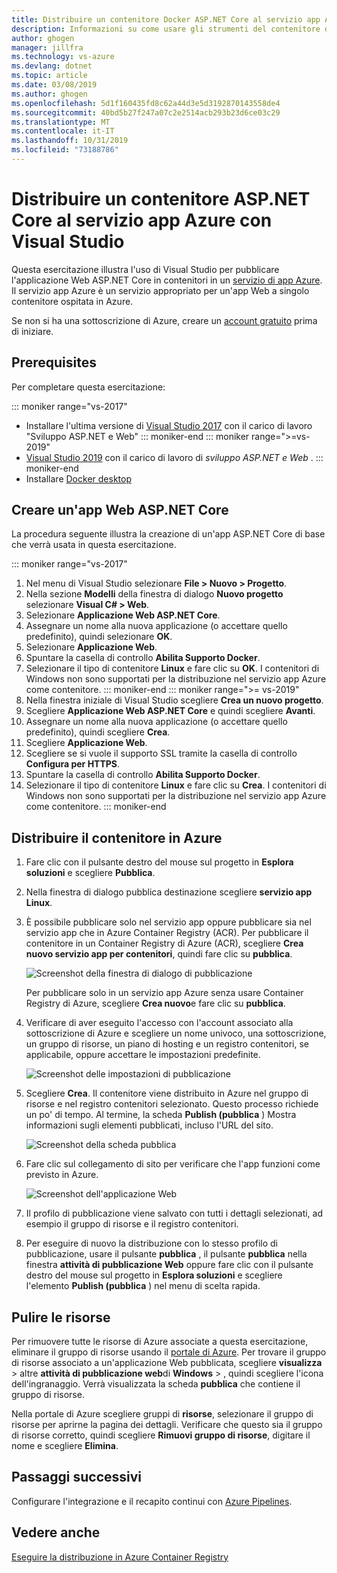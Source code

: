 ```yaml
---
title: Distribuire un contenitore Docker ASP.NET Core al servizio app Azure | Microsoft Docs
description: Informazioni su come usare gli strumenti del contenitore di Visual Studio per distribuire un'app Web ASP.NET Core al servizio app Azure
author: ghogen
manager: jillfra
ms.technology: vs-azure
ms.devlang: dotnet
ms.topic: article
ms.date: 03/08/2019
ms.author: ghogen
ms.openlocfilehash: 5d1f160435fd8c62a44d3e5d3192870143558de4
ms.sourcegitcommit: 40bd5b27f247a07c2e2514acb293b23d6ce03c29
ms.translationtype: MT
ms.contentlocale: it-IT
ms.lasthandoff: 10/31/2019
ms.locfileid: "73188786"
---
```

# <a name="deploy-an-aspnet-core-container-to-azure-app-service-using-visual-studio"></a>Distribuire un contenitore ASP.NET Core al servizio app Azure con Visual Studio

Questa esercitazione illustra l'uso di Visual Studio per pubblicare l'applicazione Web ASP.NET Core in contenitori in un [servizio di app Azure](/azure/app-service). Il servizio app Azure è un servizio appropriato per un'app Web a singolo contenitore ospitata in Azure.

Se non si ha una sottoscrizione di Azure, creare un [account gratuito](https://azure.microsoft.com/free/dotnet/?utm_source=acr-publish-doc&utm_medium=docs&utm_campaign=docs) prima di iniziare.

## <a name="prerequisites"></a>Prerequisites

Per completare questa esercitazione:

::: moniker range="vs-2017"
- Installare l'ultima versione di [Visual Studio 2017](https://visualstudio.microsoft.com/vs/older-downloads/?utm_medium=microsoft&utm_source=docs.microsoft.com&utm_campaign=vs+2017+download) con il carico di lavoro "Sviluppo ASP.NET e Web"
::: moniker-end
::: moniker range=">=vs-2019"
- [Visual Studio 2019](https://visualstudio.microsoft.com/downloads) con il carico di lavoro di *sviluppo ASP.NET e Web* .
::: moniker-end
- Installare [Docker desktop](https://docs.docker.com/docker-for-windows/install/)

## <a name="create-an-aspnet-core-web-app"></a>Creare un'app Web ASP.NET Core

La procedura seguente illustra la creazione di un'app ASP.NET Core di base che verrà usata in questa esercitazione.

::: moniker range="vs-2017"
1. Nel menu di Visual Studio selezionare **File > Nuovo > Progetto**.
2. Nella sezione **Modelli** della finestra di dialogo **Nuovo progetto** selezionare **Visual C# > Web**.
3. Selezionare **Applicazione Web ASP.NET Core**.
4. Assegnare un nome alla nuova applicazione (o accettare quello predefinito), quindi selezionare **OK**.
5. Selezionare **Applicazione Web**.
6. Spuntare la casella di controllo **Abilita Supporto Docker**.
7. Selezionare il tipo di contenitore **Linux** e fare clic su **OK**. I contenitori di Windows non sono supportati per la distribuzione nel servizio app Azure come contenitore.
::: moniker-end
::: moniker range=">= vs-2019"
1. Nella finestra iniziale di Visual Studio scegliere **Crea un nuovo progetto**.
1. Scegliere **Applicazione Web ASP.NET Core** e quindi scegliere **Avanti**.
1. Assegnare un nome alla nuova applicazione (o accettare quello predefinito), quindi scegliere **Crea**.
1. Scegliere **Applicazione Web**.
1. Scegliere se si vuole il supporto SSL tramite la casella di controllo **Configura per HTTPS**.
1. Spuntare la casella di controllo **Abilita Supporto Docker**.
1. Selezionare il tipo di contenitore **Linux** e fare clic su **Crea**. I contenitori di Windows non sono supportati per la distribuzione nel servizio app Azure come contenitore.
::: moniker-end

## <a name="deploy-the-container-to-azure"></a>Distribuire il contenitore in Azure

1. Fare clic con il pulsante destro del mouse sul progetto in **Esplora soluzioni** e scegliere **Pubblica**.
1. Nella finestra di dialogo pubblica destinazione scegliere **servizio app Linux**.
1. È possibile pubblicare solo nel servizio app oppure pubblicare sia nel servizio app che in Azure Container Registry (ACR). Per pubblicare il contenitore in un Container Registry di Azure (ACR), scegliere **Crea nuovo servizio app per contenitori**, quindi fare clic su **pubblica**.

   ![Screenshot della finestra di dialogo di pubblicazione](media/deploy-app-service/publish-app-service-linux.PNG)

   Per pubblicare solo in un servizio app Azure senza usare Container Registry di Azure, scegliere **Crea nuovo**e fare clic su **pubblica**.

1. Verificare di aver eseguito l'accesso con l'account associato alla sottoscrizione di Azure e scegliere un nome univoco, una sottoscrizione, un gruppo di risorse, un piano di hosting e un registro contenitori, se applicabile, oppure accettare le impostazioni predefinite.

   ![Screenshot delle impostazioni di pubblicazione](media/deploy-app-service/publish-app-service-linux2.png)

1. Scegliere **Crea**. Il contenitore viene distribuito in Azure nel gruppo di risorse e nel registro contenitori selezionato. Questo processo richiede un po' di tempo. Al termine, la scheda **Publish (pubblica** ) Mostra informazioni sugli elementi pubblicati, incluso l'URL del sito.

   ![Screenshot della scheda pubblica](media/deploy-app-service/publish-succeeded.PNG)

1. Fare clic sul collegamento di sito per verificare che l'app funzioni come previsto in Azure.

   ![Screenshot dell'applicazione Web](media/deploy-app-service/web-application-running.png)

1. Il profilo di pubblicazione viene salvato con tutti i dettagli selezionati, ad esempio il gruppo di risorse e il registro contenitori.
1. Per eseguire di nuovo la distribuzione con lo stesso profilo di pubblicazione, usare il pulsante **pubblica** , il pulsante **pubblica** nella finestra **attività di pubblicazione Web** oppure fare clic con il pulsante destro del mouse sul progetto in **Esplora soluzioni** e scegliere l'elemento **Publish (pubblica** ) nel menu di scelta rapida.

## <a name="clean-up-resources"></a>Pulire le risorse

Per rimuovere tutte le risorse di Azure associate a questa esercitazione, eliminare il gruppo di risorse usando il [portale di Azure](https://portal.azure.com). Per trovare il gruppo di risorse associato a un'applicazione Web pubblicata, scegliere **visualizza** > altre **attività di pubblicazione web**di **Windows** > , quindi scegliere l'icona dell'ingranaggio. Verrà visualizzata la scheda **pubblica** che contiene il gruppo di risorse.

Nella portale di Azure scegliere gruppi di **risorse**, selezionare il gruppo di risorse per aprirne la pagina dei dettagli. Verificare che questo sia il gruppo di risorse corretto, quindi scegliere **Rimuovi gruppo di risorse**, digitare il nome e scegliere **Elimina**.

## <a name="next-steps"></a>Passaggi successivi

Configurare l'integrazione e il recapito continui con [Azure Pipelines](/azure/devops/pipelines/?view=azure-devops).

## <a name="see-also"></a>Vedere anche

[Eseguire la distribuzione in Azure Container Registry](hosting-web-apps-in-docker.md)